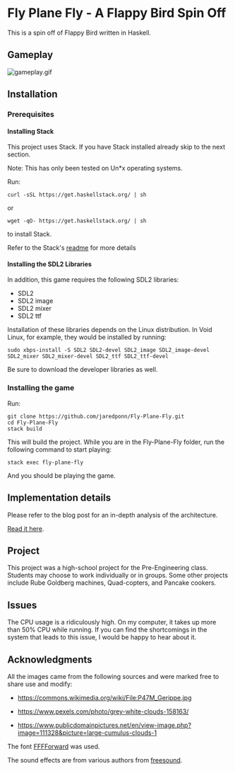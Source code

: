 # Fly Plane Fly - A Flappy Bird Spin Off
This is a spin off of Flappy Bird written in Haskell.

## Gameplay
![gameplay.gif](https://github.com/jaredponn/Fly-Plane-Fly/blob/master/gameplay.gif)

## Installation

### Prerequisites
#### Installing Stack
This project uses Stack. If you have Stack installed already skip to the next section. 

Note: This has only been tested on Un\*x operating systems.

Run:
```
curl -sSL https://get.haskellstack.org/ | sh
```
or
```
wget -qO- https://get.haskellstack.org/ | sh
```
to install Stack.

Refer to the Stack's [readme](https://docs.haskellstack.org/en/stable/README/) for more details

#### Installing the SDL2 Libraries
In addition, this game requires the following SDL2 libraries:
* SDL2
* SDL2 image
* SDL2 mixer
* SDL2 ttf

Installation of these libraries depends on the Linux distribution. In Void Linux, for example, they would be installed by running:
```
sudo xbps-install -S SDL2 SDL2-devel SDL2_image SDL2_image-devel SDL2_mixer SDL2_mixer-devel SDL2_ttf SDL2_ttf-devel 
```
Be sure to download the developer libraries as well.

### Installing the game
Run:
```
git clone https://github.com/jaredponn/Fly-Plane-Fly.git
cd Fly-Plane-Fly
stack build
```
This will build the project. While you are in the Fly-Plane-Fly folder, run the following command to start playing:
```
stack exec fly-plane-fly
```
And you should be playing the game.

## Implementation details
Please refer to the blog post for an in-depth analysis of the architecture.

[Read it here](https://jaredponn.github.io/2018/06/07/Write-Me-A-FlappyBird-In-Haskell.html).

## Project
This project was a high-school project for the Pre-Engineering class. Students may choose to work individually or in groups. Some other projects include Rube Goldberg machines, Quad-copters, and Pancake cookers.

## Issues
The CPU usage is a ridiculously high. On my computer, it takes up more than 50% CPU while running. If you can find the shortcomings in the system that leads to this issue, I would be happy to hear about it.

## Acknowledgments
All the images came from the following sources and were marked free to share use and modify:

 * https://commons.wikimedia.org/wiki/File:P47M_Gerippe.jpg

 * https://www.pexels.com/photo/grey-white-clouds-158163/

 * https://www.publicdomainpictures.net/en/view-image.php?image=111328&picture=large-cumulus-clouds-1

The font [FFFForward](http://www.1001fonts.com/fff-forward-font.html) was used.

The sound effects are from various authors from [freesound](https://freesound.org/).

